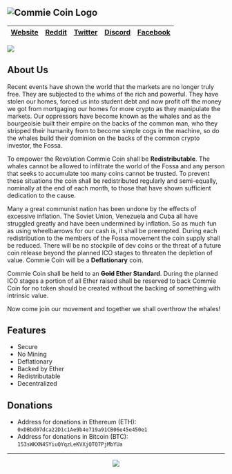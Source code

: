 ![Commie Coin Logo](http://commiecoin.org/img/webpage_banner.png)
---

| [Website](http://commiecoin.org/) | [Reddit](https://reddit.com/r/CommieCoin) | [Twitter](https://twitter.com/CommieCoin) | [Discord](https://discord.gg/BgyPAP) | [Facebook](https://www.facebook.com/CommieCoin/) |
| ------------- | ------------- | ------------- | ------------- | ------------- |

[![](https://discordapp.com/api/guilds/410332713879470080/embed.png?style=banner1)](https://discord.gg/discord-api)

## About Us
Recent events have shown the world that the markets are no longer truly free. They are subjected to the whims of the rich and powerful. They have stolen our homes, forced us into student debt and now profit off the money we got from mortgaging our homes for more crypto as they manipulate the markets. Our oppressors have become known as the whales and as the bourgeoisie built their empire on the backs of the common man, who they stripped their humanity from to become simple cogs in the machine, so do the whales build their dominion on the backs of the common crypto investor, the Fossa.

To empower the Revolution Commie Coin shall be **Redistributable**. The whales cannot be allowed to infiltrate the world of the Fossa and any person that seeks to accumulate too many coins cannot be trusted. To prevent these situations the coin shall be redistributed regularly and semi-equally, nominally at the end of each month, to those that have shown sufficient dedication to the cause.

Many a great communist nation has been undone by the effects of excessive inflation. The Soviet Union, Venezuela and Cuba all have struggled greatly and have been undermined by inflation. So as much fun as using wheelbarrows for our cash is, it shall be preempted. During each redistribution to the members of the Fossa movement the coin supply shall be reduced. There will be no stockpile of dev coins or the threat of a future coin release beyond the planned ICO stages to threaten the depletion of value. Commie Coin will be a **Deflationary** coin.

Commie Coin shall be held to an **~~Gold~~ Ether Standard**. During the planned ICO stages a portion of all Ether raised shall be reserved to back Commie Coin for no token should be created without the backing of something with intrinsic value.

Now come join our movement and together we shall overthrow the whales!

## Features
* Secure
* No Mining
* Deflationary 
* Backed by Ether
* Redistributable
* Decentralized

## Donations
* Address for donations in Ethereum (ETH): `0xDBbd07dca22D1c1Ae9b4e719a91CB06e45e450e1`
* Address for donations in Bitcoin (BTC): `153sWKXN4SYiuQYqzLeKVXjQTQ7PjMbYUa`
---

<p align="center">
  <img src="http://commiecoin.org/img/cccp.png">
</p>
